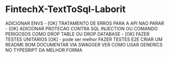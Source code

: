 # FintechX-TextToSql-Laborit

ADICIONAR ENVS - [OK]
TRATAMENTO DE ERROS PARA A API NAO PARAR - [OK]
ADICIONAR PROTECAO CONTRA SQL INJECTION OU COMANDO PERIGOSOS COMO DROP TABLE OU DROP DATABASE - [OK]
FAZER TESTES UNITÁRIOS [OK] - pode ser melhor
FAZER TESTES E2E
CRIAR UM README BOM
DOCUMENTAR VIA SWAGGER
VER COMO USAR GENERICS NO TYPESRIPT DA MELHOR FORMA 
